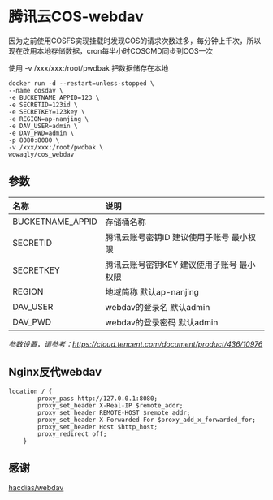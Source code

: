 # 腾讯云COS-webdav

因为之前使用COSFS实现挂载时发现COS的请求次数过多，每分钟上千次，所以现在改用本地存储数据，cron每半小时COSCMD同步到COS一次

使用 -v /xxx/xxx:/root/pwdbak 把数据储存在本地

``` shell
docker run -d --restart=unless-stopped \
--name cosdav \
-e BUCKETNAME_APPID=123 \
-e SECRETID=123id \
-e SECRETKEY=123key \
-e REGION=ap-nanjing \
-e DAV_USER=admin \
-e DAV_PWD=admin \
-p 8080:8080 \
-v /xxx/xxx:/root/pwdbak \
wowaqly/cos_webdav
```
## 参数
|名称               |说明                                                   |
|:-                 |:-                                                     |
|BUCKETNAME_APPID |存储桶名称|
|SECRETID | 腾讯云账号密钥ID 建议使用子账号 最小权限|
|SECRETKEY | 腾讯云账号密钥KEY 建议使用子账号 最小权限|
|REGION |地域简称 默认ap-nanjing|
|DAV_USER |webdav的登录名 默认admin|
|DAV_PWD |webdav的登录密码  默认admin|

*参数设置，请参考：<https://cloud.tencent.com/document/product/436/10976>*

## Nginx反代webdav
```shell
location / {
        proxy_pass http://127.0.0.1:8080;
        proxy_set_header X-Real-IP $remote_addr;
        proxy_set_header REMOTE-HOST $remote_addr;
        proxy_set_header X-Forwarded-For $proxy_add_x_forwarded_for;
        proxy_set_header Host $http_host;
        proxy_redirect off;
    }
 ```
## 感谢

[hacdias/webdav](https://github.com/hacdias/webdav)
